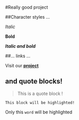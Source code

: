 #Really good project

##Character styles ...

  _Italic_

  **Bold**

  _**Italic and bold**_

##... links ...

Visit our [**project**](https://github.com/ReunionRdbioseq2309/really_good_project)

## and quote blocks!

> This is a quote block !

```This block will be highlighted!```

Only this `word` will be highlighted

